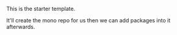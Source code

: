 This is the starter template.

It'll create the mono repo for us then we can add packages into it afterwards.
